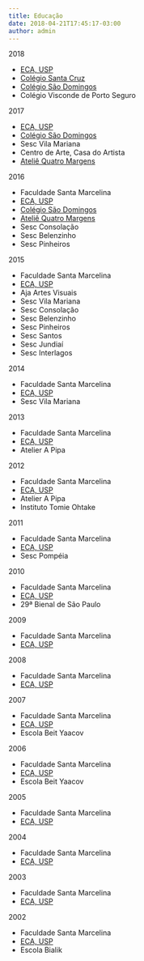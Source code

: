 ```yaml
---
title: Educação
date: 2018-04-21T17:45:17-03:00
author: admin
---
```


2018

- [ECA, USP](eca-usp)
- [Colégio Santa Cruz](colegio-santa-cruz)
- [Colégio São Domingos](colegio-sao-domingos)
- Colégio Visconde de Porto Seguro

2017

- [ECA, USP](eca-usp)
- [Colégio São Domingos](colegio-sao-domingos)
- Sesc Vila Mariana
- Centro de Arte, Casa do Artista
- [Ateliê Quatro Margens](atelie-quatro-margens)

2016

- Faculdade Santa Marcelina
- [ECA, USP](eca-usp)
- [Colégio São Domingos](colegio-sao-domingos)
- [Ateliê Quatro Margens](atelie-quatro-margens)
- Sesc Consolação
- Sesc Belenzinho
- Sesc Pinheiros

2015

- Faculdade Santa Marcelina
- [ECA, USP](eca-usp)
- Aja Artes Visuais
- Sesc Vila Mariana
- Sesc Consolação
- Sesc Belenzinho
- Sesc Pinheiros
- Sesc Santos
- Sesc Jundiaí
- Sesc Interlagos

2014

- Faculdade Santa Marcelina
- [ECA, USP](eca-usp)
- Sesc Vila Mariana

2013

- Faculdade Santa Marcelina
- [ECA, USP](eca-usp)
- Atelier A Pipa

2012

- Faculdade Santa Marcelina
- [ECA, USP](eca-usp)
- Atelier A Pipa
- Instituto Tomie Ohtake

2011

- Faculdade Santa Marcelina
- [ECA, USP](eca-usp)
- Sesc Pompéia

2010

- Faculdade Santa Marcelina
- [ECA, USP](eca-usp)
- 29ª Bienal de São Paulo

2009

- Faculdade Santa Marcelina
- [ECA, USP](eca-usp)

2008

- Faculdade Santa Marcelina
- [ECA, USP](eca-usp)

2007

- Faculdade Santa Marcelina
- [ECA, USP](eca-usp)
- Escola Beit Yaacov

2006

- Faculdade Santa Marcelina
- [ECA, USP](eca-usp)
- Escola Beit Yaacov

2005

- Faculdade Santa Marcelina
- [ECA, USP](eca-usp)

2004

- Faculdade Santa Marcelina
- [ECA, USP](eca-usp)

2003

- Faculdade Santa Marcelina
- [ECA, USP](eca-usp)

2002

- Faculdade Santa Marcelina
- [ECA, USP](eca-usp)
- Escola Bialik
